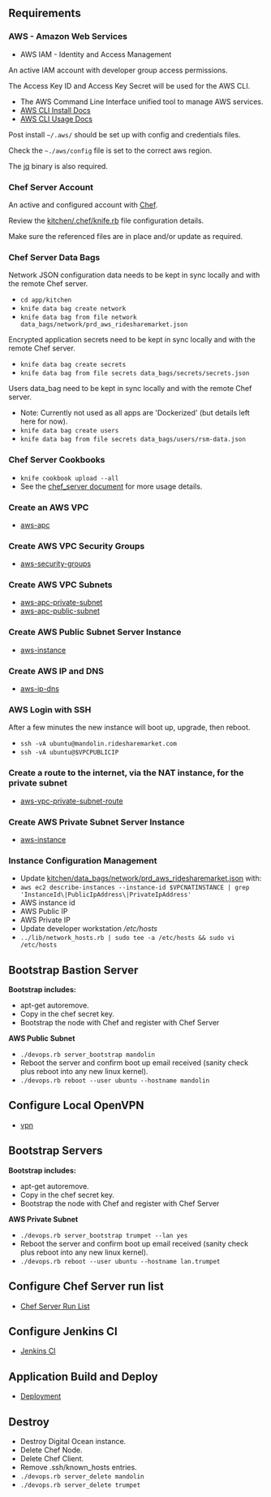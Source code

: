 ## Requirements

### AWS - Amazon Web Services

- AWS IAM - Identity and Access Management

An active IAM account with developer group access permissions.

The Access Key ID and Access Key Secret will be used for the AWS CLI.

- The AWS Command Line Interface unified tool to manage AWS services.
- [AWS CLI Install Docs](http://docs.aws.amazon.com/cli/latest/userguide/installing.html)
- [AWS CLI Usage Docs](http://docs.aws.amazon.com/cli/latest/index.html)

Post install `~/.aws/` should be set up with config and credentials files.

Check the `~./aws/config` file is set to the correct aws region.

The [jq](https://stedolan.github.io/jq/) binary is also required.

### Chef Server Account

An active and configured account with [Chef](https://manage.chef.io/login).

Review the [kitchen/.chef/knife.rb](../app/kitchen/.chef/knife.rb) file configuration details.

Make sure the referenced files are in place and/or update as required.

### Chef Server Data Bags

Network JSON configuration data needs to be kept in sync locally and with the remote Chef server.

- `cd app/kitchen`
- `knife data bag create network`
- `knife data bag from file network data_bags/network/prd_aws_ridesharemarket.json`

Encrypted application secrets need to be kept in sync locally and with the remote Chef server.

- `knife data bag create secrets`
- `knife data bag from file secrets data_bags/secrets/secrets.json`

Users data_bag need to be kept in sync locally and with the remote Chef server.

- Note: Currently not used as all apps are 'Dockerized' (but details left here for now).
- `knife data bag create users`
- `knife data bag from file secrets data_bags/users/rsm-data.json`

### Chef Server Cookbooks

- `knife cookbook upload --all`
- See the [chef_server document](./chef_server.md) for more usage details.

### Create an AWS VPC

- [aws-apc](./aws/aws-vpc.md)

### Create AWS VPC Security Groups

- [aws-security-groups](./aws/aws-security-groups.md)

### Create AWS VPC Subnets

- [aws-apc-private-subnet](./aws/aws-vpc-private-subnet.md)
- [aws-apc-public-subnet](./aws/aws-vpc-public-subnet.md)

### Create AWS Public Subnet Server Instance
- [aws-instance](./aws/aws-instance-public-subnet.md)

### Create AWS IP and DNS
- [aws-ip-dns](./aws/aws-ip-and-dns.md)

### AWS Login with SSH

After a few minutes the new instance will boot up, upgrade, then reboot.

- `ssh -vA ubuntu@mandolin.ridesharemarket.com`
- `ssh -vA ubuntu@$VPCPUBLICIP`

### Create a route to the internet, via the NAT instance, for the private subnet

- [aws-vpc-private-subnet-route](./aws/aws-vpc-private-subnet-route.md)

### Create AWS Private Subnet Server Instance
- [aws-instance](./aws/aws-instance-private-subnet.md)


### Instance Configuration Management

- Update [kitchen/data_bags/network/prd_aws_ridesharemarket.json](./../app/kitchen/data_bags/network/prd_aws_ridesharemarket.json) with:
- `aws ec2 describe-instances --instance-id $VPCNATINSTANCE | grep 'InstanceId\|PublicIpAddress\|PrivateIpAddress'`
- AWS instance id
- AWS Public IP
- AWS Private IP
- Update developer workstation */etc/hosts*
- `../lib/network_hosts.rb | sudo tee -a /etc/hosts && sudo vi /etc/hosts`

## Bootstrap Bastion Server

**Bootstrap includes:**

- apt-get autoremove.
- Copy in the chef secret key.
- Bootstrap the node with Chef and register with Chef Server
 
**AWS Public Subnet**

- `./devops.rb server_bootstrap mandolin`
- Reboot the server and confirm boot up email received (sanity check plus reboot into any new linux kernel).
- `./devops.rb reboot --user ubuntu --hostname mandolin`

## Configure Local OpenVPN

- [vpn](./vpn.md)

## Bootstrap Servers

**Bootstrap includes:**

- apt-get autoremove.
- Copy in the chef secret key.
- Bootstrap the node with Chef and register with Chef Server

**AWS Private Subnet**

- `./devops.rb server_bootstrap trumpet --lan yes`
- Reboot the server and confirm boot up email received (sanity check plus reboot into any new linux kernel).
- `./devops.rb reboot --user ubuntu --hostname lan.trumpet`

## Configure Chef Server run list

- [Chef Server Run List](chef_server.md)

## Configure Jenkins CI

- [Jenkins CI](jenkins-ci.md)

## Application Build and Deploy

- [Deployment](deployment.md)

## Destroy

- Destroy Digital Ocean instance.
- Delete Chef Node.
- Delete Chef Client.
- Remove .ssh/known_hosts entries.
- `./devops.rb server_delete mandolin`
- `./devops.rb server_delete trumpet`
